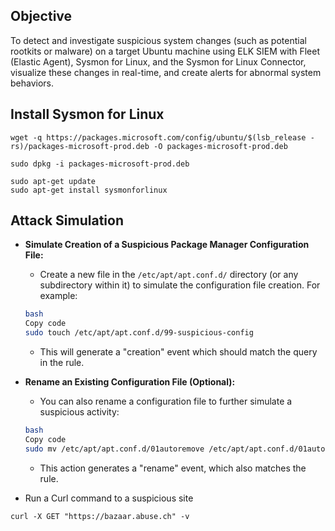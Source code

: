 ## Objective
To detect and investigate suspicious system changes (such as potential rootkits or malware) on a target Ubuntu machine using ELK SIEM with Fleet (Elastic Agent), Sysmon for Linux, and the Sysmon for Linux Connector, visualize these changes in real-time, and create alerts for abnormal system behaviors.


## Install Sysmon for Linux

```
wget -q https://packages.microsoft.com/config/ubuntu/$(lsb_release -rs)/packages-microsoft-prod.deb -O packages-microsoft-prod.deb

sudo dpkg -i packages-microsoft-prod.deb

sudo apt-get update
sudo apt-get install sysmonforlinux
```

## Attack Simulation

- **Simulate Creation of a Suspicious Package Manager Configuration File:**
    - Create a new file in the `/etc/apt/apt.conf.d/` directory (or any subdirectory within it) to simulate the configuration file creation. For example:
    
    ```bash
    bash
    Copy code
    sudo touch /etc/apt/apt.conf.d/99-suspicious-config
    
    ```
    
    - This will generate a "creation" event which should match the query in the rule.
- **Rename an Existing Configuration File (Optional):**
    - You can also rename a configuration file to further simulate a suspicious activity:
    
    ```bash
    bash
    Copy code
    sudo mv /etc/apt/apt.conf.d/01autoremove /etc/apt/apt.conf.d/01autoremove-backup
    
    ```
    
    - This action generates a "rename" event, which also matches the rule.

 - Run a Curl command to a suspicious site

  ```
  curl -X GET "https://bazaar.abuse.ch" -v
  ```
   

